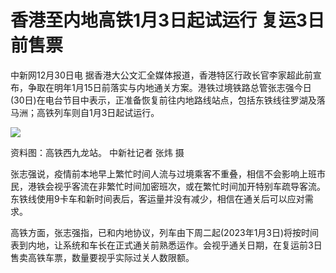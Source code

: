 # 香港至内地高铁1月3日起试运行 复运3日前售票

中新网12月30日电
据香港大公文汇全媒体报道，香港特区行政长官李家超此前宣布，争取在明年1月15日前落实与内地通关方案。港铁过境铁路总管张志强今日(30日)在电台节目中表示，正准备恢复前往内地路线站点，包括东铁线往罗湖及落马洲；高铁列车则自1月3日起试运行。

![](https://inews.gtimg.com/newsapp_bt/0/11262833539/1000)

资料图：高铁西九龙站。 中新社记者 张炜 摄

张志强说，疫情前本地早上繁忙时间人流与过境乘客不重叠，相信不会影响上班市民，港铁会视乎客流在非繁忙时间加密班次，或在繁忙时间加开特别车疏导客流。东铁线使用9卡车和新时间表后，客运量并没有减少，相信在通关后可以应对需求。

高铁方面，张志强指，已和内地协议，列车由下周二起(2023年1月3日)将按时间表到内地，让系统和车长在正式通关前熟悉运作。会视乎通关日期，在复运前3日售卖高铁车票，数量要视乎实际过关人数限额。

